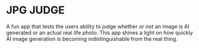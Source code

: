 # JPG JUDGE

A fun app that tests the users ability to judge whether or not an image is AI generated or an actual real life photo. This app shines a light on how quickly AI image generation is becoming indistinguishable from the real thing.
